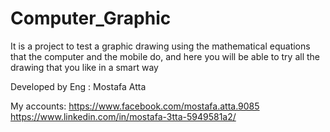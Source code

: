 # Computer_Graphic
It is a project to test a graphic drawing using the mathematical equations that the computer and the mobile do, and here you will be able to try all the drawing that you like in a smart way

Developed by Eng : Mostafa Atta

My accounts:
https://www.facebook.com/mostafa.atta.9085
https://www.linkedin.com/in/mostafa-3tta-5949581a2/
